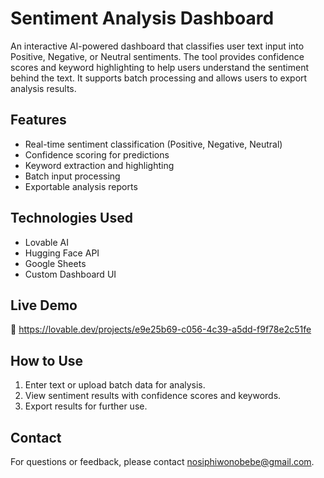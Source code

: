 # Sentiment Analysis Dashboard

An interactive AI-powered dashboard that classifies user text input into Positive, Negative, or Neutral sentiments. The tool provides confidence scores and keyword highlighting to help users understand the sentiment behind the text. It supports batch processing and allows users to export analysis results.

## Features

- Real-time sentiment classification (Positive, Negative, Neutral)  
- Confidence scoring for predictions  
- Keyword extraction and highlighting  
- Batch input processing  
- Exportable analysis reports  

## Technologies Used

- Lovable AI  
- Hugging Face API  
- Google Sheets  
- Custom Dashboard UI  

## Live Demo

🔗 https://lovable.dev/projects/e9e25b69-c056-4c39-a5dd-f9f78e2c51fe



## How to Use

1. Enter text or upload batch data for analysis.  
2. View sentiment results with confidence scores and keywords.  
3. Export results for further use.

## Contact

For questions or feedback, please contact nosiphiwonobebe@gmail.com.

